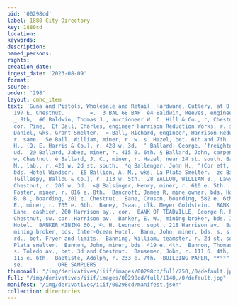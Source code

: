 ```yaml
---
pid: '00298cd'
label: 1880 City Directory
key: 1880cd
location: 
keywords: 
description: 
named_persons: 
rights: 
creation_date: 
ingest_date: '2023-08-09'
format: 
source: 
order: '298'
layout: cmhc_item
text: 'Guna and Pistols, Wholesale and Retail  Hardware, Cutlery, at B. P. Oliver''s,
  197 E. Chestnut.        =.  3 BAL 68 BAP  é4 Baldwin, Reeves, engineer, r. 526 e.
  _ 8th,  #6 Baldwin, Thomas J., auctioneer W. C. Hill & Co., r, Chestnut, 32 ne.
  cor. Pine,  Ef Ball, Charles, engineer Harrison Reduction Works, r. same.  ee Ball,
  Daniel, wks. Grant Smelter.  = Ball, Richard, engineer, Harrison Reduction Works,
  r. same.  Se Ball, William, miner, r. w. s. Hazel, bet. 6th and 7th.  3 Ball, William
  H., (Q. E. Harris & Co.), r. 428 w. 3d.  ‘ Ballard, George, ‘freighter, r. 144 w,
  ud.  2@ Ballard, Jabez, miner, r. 415 0. 6th. § Ballard, John, carpenter, bds. 815
  w, Chestnut. é Ballard, J. C., miner, r. Hazel, near 24 st. south. Ballard, Marvin
  M., lab., r. 420 w. 2d st. south.  *q Ballenger, John H., "(Cor ett, Hoye & Co.),
  bds. Hotel Windsor.  £5 Ballion, A. M., wks, La Plata Smelter.  zc Ballou, Franklin,
  (Gillespy, Ballou & Co.), r. 113 w. 5th.  28 BALLOU, WILLIAM 8., Lawyer, 110 w.
  Chestnut, r. 206 w. 3d.  <@ Balsinger, Henry, miner, r. 610 e. 5th.  Z0 Bambrough,
  Foster, miner, r. 816 e. 8th.  Bancroft, James R, mine owner, bds. Hotel Windsor.  Bane,
  B. B., boarding, 201 ¢. Chestnut.  Bane, Cruson, boarding, 582 e. 6th.  Bane, Thornton
  E., miner, r. 735 e. 6th.  Baney, Isaac, clk. Meyer Goldstein.  BANK OF eas E. Thornton
  Lane, cashier, 200 Harrison ay., cor.  BANK OF TEADVILLE, George R. Fisher, cashier,
  Chestnut, sw. cor. Harrison av.  Banker, E. W., mining broker, bds. Inter-Ocean
  Hotel.  BANKER MINING 60., ©. H. Leonard, supt., 218 Harrison av.  Banker, W. S.,
  mining broker, bds. Inter-Ocean Hotel.  Bann, John, miner, bds. s. s. Stray Horse
  rd., bet. Fryer and limits.  Banning, William, teamster, r. 2d st. south, opp. La
  Plata smelter.  Bannon, John, miner, bds. 419 e. 4th.  Bannon, Thomas, miner, w.
  s. Toledo av., bet. 3d and Chestnut.  Bansemer, Jobn, r. 111 6. 4th,  Baptist Church,
  115 e. 6th.  Baptiste, Adolph, r. 233 e. 7th.  BUILBING PAPER, **°°" “s''earfnostant
  se.           ORE SAMPLERS '
thumbnail: "/img/derivatives/iiif/images/00298cd/full/250,/0/default.jpg"
full: "/img/derivatives/iiif/images/00298cd/full/1140,/0/default.jpg"
manifest: "/img/derivatives/iiif/00298cd/manifest.json"
collection: directories
---
```

